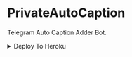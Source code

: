 # PrivateAutoCaption
Telegram Auto Caption Adder Bot.

  </a>
</p>
<p align="center">

<details><summary>Deploy To Heroku</summary>
<p>
<br>
<a href="https://heroku.com/deploy?template=https://github.com/xenoda/Auto-Caption-Adder-Bot">
  <img src="https://www.herokucdn.com/deploy/button.svg" alt="Deploy">
</a>
</p>
</details>

